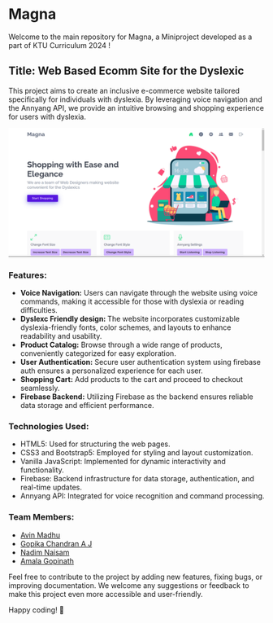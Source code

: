 # Magna
Welcome to the main repository for Magna, a Miniproject developed as a part of KTU Curriculum 2024 !

## Title: Web Based Ecomm Site for the Dyslexic
This project aims to create an inclusive e-commerce website tailored specifically for individuals with dyslexia. By leveraging voice navigation and the Annyang API, we provide an intuitive browsing and shopping experience for users with dyslexia.

<img align='center'>![mainpage](mainpage.png) 

### Features:
* <strong>Voice Navigation:</strong> Users can navigate through the website using voice commands, making it accessible for those with dyslexia or reading difficulties.
* <strong>Dyslexc Friendly design: </strong> The website incorporates customizable dyslexia-friendly fonts, color schemes, and layouts to enhance readability and usability.
* <strong>Product Catalog:</strong> Browse through a wide range of products, conveniently categorized for easy exploration.
* <strong>User Authentication:</strong> Secure user authentication system using firebase auth ensures a personalized experience for each user.
* <strong>Shopping Cart:</strong> Add products to the cart and proceed to checkout seamlessly.
* <strong>Firebase Backend:</strong> Utilizing Firebase as the backend ensures reliable data storage and efficient performance.

### Technologies Used:
* HTML5: Used for structuring the web pages.
* CSS3 and Bootstrap5: Employed for styling and layout customization.
* Vanilla JavaScript: Implemented for dynamic interactivity and functionality.
* Firebase: Backend infrastructure for data storage, authentication, and real-time updates.
* Annyang API: Integrated for voice recognition and command processing.

### Team Members:
* [Avin  Madhu](https;//github.com/avin-madhu)
* [Gopika Chandran A J](https://github.com/GopikaChandranAJ)
* [Nadim Naisam](https;//github.com/NadimNaisam)
* [Amala Gopinath](https://github.com/Amala-Gopinath)

Feel free to contribute to the project by adding new features, fixing bugs, or improving documentation. We welcome any suggestions or feedback to make this project even more accessible and user-friendly.

Happy coding! 🚀






